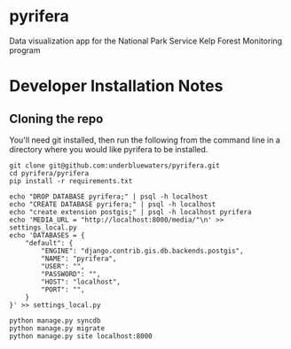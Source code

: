 pyrifera
========

Data visualization app for the National Park Service Kelp Forest Monitoring program

Developer Installation Notes
============================

Cloning the repo
----------------

You'll need git installed, then run the following from the command line in a directory
where you would like pyrifera to be installed.

```
git clone git@github.com:underbluewaters/pyrifera.git
cd pyrifera/pyrifera
pip install -r requirements.txt
```

```
echo "DROP DATABASE pyrifera;" | psql -h localhost
echo "CREATE DATABASE pyrifera;" | psql -h localhost
echo "create extension postgis;" | psql -h localhost pyrifera
echo 'MEDIA_URL = "http://localhost:8000/media/"\n' >> settings_local.py
echo 'DATABASES = {
    "default": {
        "ENGINE": "django.contrib.gis.db.backends.postgis",
        "NAME": "pyrifera",
        "USER": "",
        "PASSWORD": "",
        "HOST": "localhost",
        "PORT": "",
    }
}' >> settings_local.py
```


```
python manage.py syncdb
python manage.py migrate
python manage.py site localhost:8000
```
